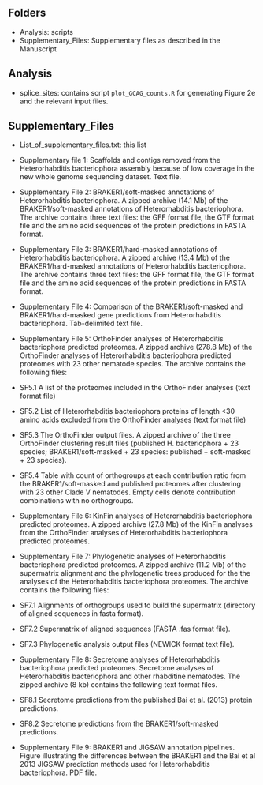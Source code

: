 Folders
------------
- Analysis: scripts
- Supplementary_Files: Supplementary files as described in the Manuscript

Analysis
------------
- splice_sites: contains script ```plot_GCAG_counts.R``` for generating Figure 2e and the relevant input files.


Supplementary_Files
------------
* List_of_supplementary_files.txt: this list
* Supplementary file 1: Scaffolds and contigs removed from the Heterorhabditis bacteriophora assembly because of low coverage in the new whole genome sequencing dataset. Text file.
* Supplementary File 2: BRAKER1/soft-masked annotations of Heterorhabditis bacteriophora. A zipped archive (14.1 Mb) of the BRAKER1/soft-masked annotations of Heterorhabditis bacteriophora. The archive contains three text files: the GFF format file, the GTF format file and the amino acid sequences of the protein predictions in FASTA format.
* Supplementary File 3: BRAKER1/hard-masked annotations of Heterorhabditis bacteriophora. A zipped archive (13.4 Mb) of the BRAKER1/hard-masked annotations of Heterorhabditis bacteriophora. The archive contains three text files: the GFF format file, the GTF format file and the amino acid sequences of the protein predictions in FASTA format.
* Supplementary File 4: Comparison of the BRAKER1/soft-masked and BRAKER1/hard-masked gene predictions from Heterorhabditis bacteriophora. Tab-delimited text file.
* Supplementary File 5: OrthoFinder analyses of Heterorhabditis bacteriophora predicted proteomes. A zipped archive (278.8 Mb) of the OrthoFinder analyses of Heterorhabditis bacteriophora predicted proteomes with 23 other nematode species. The archive contains the following files:
 * SF5.1 A list of the proteomes included in the OrthoFinder analyses (text format file)
 * SF5.2 List of Heterorhabditis bacteriophora proteins of length <30 amino acids excluded from the OrthoFinder analyses (text format file)
 * SF5.3 The OrthoFinder output files. A zipped archive of the three OrthoFinder clustering result files (published H. bacteriophora + 23 species; BRAKER1/soft-masked + 23 species: published + soft-masked + 23 species).
 * SF5.4 Table with count of orthogroups at each contribution ratio from the BRAKER1/soft-masked and published proteomes after clustering with 23 other Clade V nematodes. Empty cells denote contribution combinations with no orthogroups.
 
* Supplementary File 6: KinFin analyses of Heterorhabditis bacteriophora predicted proteomes. A zipped archive (27.8 Mb) of the KinFin analyses from the OrthoFinder analyses of Heterorhabditis bacteriophora predicted proteomes.
* Supplementary File 7: Phylogenetic analyses of Heterorhabditis bacteriophora predicted proteomes. A zipped archive (11.2 Mb) of the supermatrix alignment and the phylogenetic trees produced for the the analyses of the Heterorhabditis bacteriophora proteomes. The archive contains the following files:
 * SF7.1 Alignments of orthogroups used to build the supermatrix (directory of aligned sequences in fasta format).
 * SF7.2 Supermatrix of aligned sequences (FASTA .fas format file).
 * SF7.3 Phylogenetic analysis output files (NEWICK format text file).
 
* Supplementary File 8: Secretome analyses of Heterorhabditis bacteriophora predicted proteomes. Secretome analyses of Heterorhabditis bacteriophora and other rhabditine nematodes. The zipped archive (8 kb) contains the following text format files.
 * SF8.1 Secretome predictions from the published Bai et al. (2013) protein predictions.
 * SF8.2 Secretome predictions from the BRAKER1/soft-masked predictions.
 
* Supplementary File 9: BRAKER1 and JIGSAW annotation pipelines. Figure illustrating the differences between the BRAKER1 and the Bai et al 2013 JIGSAW prediction methods used for Heterorhabditis bacteriophora. PDF file.
